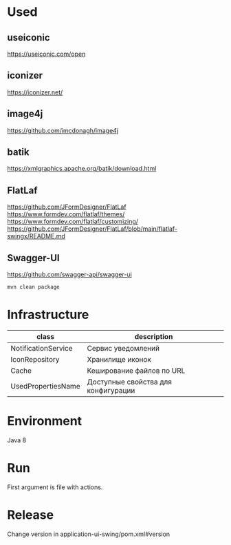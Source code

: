 # Used

## useiconic

https://useiconic.com/open

## iconizer

https://iconizer.net/

## image4j

https://github.com/imcdonagh/image4j

## batik

https://xmlgraphics.apache.org/batik/download.html

## FlatLaf

https://github.com/JFormDesigner/FlatLaf
https://www.formdev.com/flatlaf/themes/
https://www.formdev.com/flatlaf/customizing/
https://github.com/JFormDesigner/FlatLaf/blob/main/flatlaf-swingx/README.md

## Swagger-UI

https://github.com/swagger-api/swagger-ui

```bash
mvn clean package
```

# Infrastructure

|class| description                         |
|-----|-------------------------------------|
|NotificationService| Сервис уведомлений                  |
|IconRepository| Хранилище иконок                    |
| Cache | Кеширование файлов по URL           |
|UsedPropertiesName| Доступные свойства для конфигурации |

# Environment

Java 8

# Run

First argument is file with actions.

# Release

Change version in application-ui-swing/pom.xml#version

